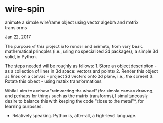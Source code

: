 # wire-spin
animate a simple wireframe object using vector algebra and matrix transforms

Jan 22, 2017

The purpose of this project is to render and animate, from very basic mathematical
princples (i.e., using no specialized 3d packages), a simple 3d solid, in Python.

The steps needed will be roughly as follows:
    1. Store an object description
        - as a collection of lines in 3d space: vectors and points)
    2. Render this object as lines on a canvas
        - project 3d vectors onto 2d plane, i.e., the screen)
    3. Rotate this object
        - using matrix transformations
        
While I aim to eschew "reinventing the wheel" (for simple canvas drawing, and 
perhaps for things such as the matrix transforms), I simultaneously desire to
balance this with keeping the code "close to the metal"*, for learning purposes.

* Relatively speaking. Python is, after-all, a high-level language.
